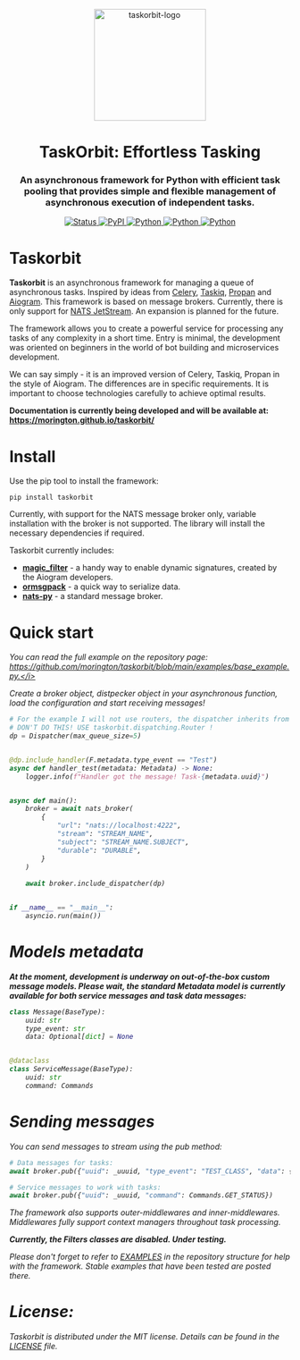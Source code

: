 <p align="center">
    <img src="https://raw.githubusercontent.com/morington/taskorbit/main/docs/assets/images/taskorbit.png" alt="taskorbit-logo" height="200" />
</p>

<h1 align="center">TaskOrbit: Effortless Tasking</h1>
<h3 align="center">An asynchronous framework for Python with efficient task pooling that provides simple and flexible management of asynchronous execution of independent tasks.</h3>

<p align="center">
    <a href="#" target="_blank">
        <img alt="Status" src="https://img.shields.io/pypi/status/taskorbit.svg?style=flat-square">
    </a>
    <a href="#" target="_blank">
        <img alt="PyPI" src="https://img.shields.io/pypi/v/taskorbit.svg?style=flat-square">
    </a>
    <a href="#" target="_blank">
        <img alt="Python" src="https://img.shields.io/pypi/pyversions/taskorbit.svg">
    </a>
    <a href="#" target="_blank">
        <img alt="Python" src="https://img.shields.io/github/license/morington/taskorbit">
    </a>
    <a href="https://t.me/+0ih_O4_AkhlkMThi" target="_blank">
        <img alt="Python" src="https://img.shields.io/endpoint?url=https%3A%2F%2Ftelegram-badge-4mbpu8e0fit4.runkit.sh%2F%3Furl%3Dhttps%3A%2F%2Ft.me%2F%2B0ih_O4_AkhlkMThi&label=Community">
    </a>
</p>

# Taskorbit

<b>Taskorbit</b> is an asynchronous framework for managing a queue of asynchronous tasks. Inspired by ideas from [Celery](https://github.com/celery/celery), [Taskiq](https://github.com/taskiq-python/taskiq), [Propan](https://github.com/Lancetnik/Propan) and [Aiogram](https://github.com/aiogram/aiogram). This framework is based on message brokers. Currently, there is only support for [NATS JetStream](https://github.com/nats-io/nats.py). An expansion is planned for the future.

The framework allows you to create a powerful service for processing any tasks of any complexity in a short time. Entry is minimal, the development was oriented on beginners in the world of bot building and microservices development.

We can say simply - it is an improved version of Celery, Taskiq, Propan in the style of Aiogram. The differences are in specific requirements. It is important to choose technologies carefully to achieve optimal results.

<b>Documentation is currently being developed and will be available at: https://morington.github.io/taskorbit/</b>

# Install

Use the pip tool to install the framework:

```commandline
pip install taskorbit
```

Currently, with support for the NATS message broker only, variable installation with the broker is not supported. The library will install the necessary dependencies if required.

Taskorbit currently includes:
- <b>[magic_filter](https://github.com/aiogram/magic-filter)</b> - a handy way to enable dynamic signatures, created by the Aiogram developers.
- <b>[ormsgpack](https://github.com/aviramha/ormsgpack)</b> - a quick way to serialize data.
- <b>[nats-py](https://github.com/nats-io/nats.py)</b> - a standard message broker.

# Quick start

<i>You can read the full example on the repository page: https://github.com/morington/taskorbit/blob/main/examples/base_example.py.</i>

Create a broker object, distpecker object in your asynchronous function, load the configuration and start receiving messages!

```python
# For the example I will not use routers, the dispatcher inherits from routers so can also integrate handlers.
# DON'T DO THIS! USE taskorbit.dispatching.Router !
dp = Dispatcher(max_queue_size=5)


@dp.include_handler(F.metadata.type_event == "Test")
async def handler_test(metadata: Metadata) -> None:
    logger.info(f"Handler got the message! Task-{metadata.uuid}")


async def main():
    broker = await nats_broker(
        {
            "url": "nats://localhost:4222",
            "stream": "STREAM_NAME",
            "subject": "STREAM_NAME.SUBJECT",
            "durable": "DURABLE",
        }
    )
	
    await broker.include_dispatcher(dp)


if __name__ == "__main__":
    asyncio.run(main())
```

# Models metadata

<b>At the moment, development is underway on out-of-the-box custom message models. Please wait, the standard Metadata model is currently available for both service messages and task data messages:</b>

```python
class Message(BaseType):
    uuid: str
    type_event: str
    data: Optional[dict] = None


@dataclass
class ServiceMessage(BaseType):
    uuid: str
    command: Commands
```

# Sending messages

You can send messages to stream using the pub method:

```python
# Data messages for tasks:
await broker.pub({"uuid": _uuuid, "type_event": "TEST_CLASS", "data": {"some_data": 123}}))

# Service messages to work with tasks:
await broker.pub({"uuid": _uuuid, "command": Commands.GET_STATUS})
```

The framework also supports outer-middlewares and inner-middlewares. Middlewares fully support context managers throughout task processing.

<b>Currently, the Filters classes are disabled. Under testing.</b>

Please don't forget to refer to [EXAMPLES](https://github.com/morington/taskorbit/tree/main/examples) in the repository structure for help with the framework. Stable examples that have been tested are posted there.

# License:

Taskorbit is distributed under the MIT license. Details can be found in the [LICENSE](https://raw.githubusercontent.com/morington/taskorbit/main/LICENSE) file.


